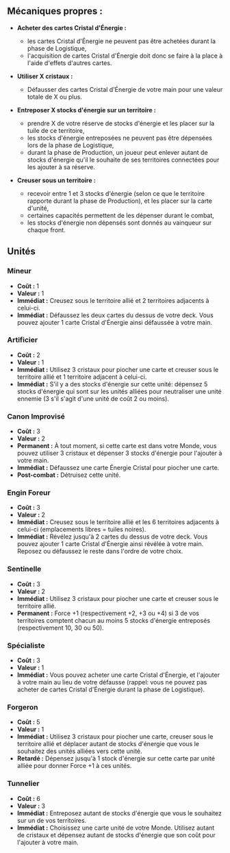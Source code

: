 
## Mécaniques propres :

- **Acheter des cartes Cristal d'Énergie :**
  - les cartes Cristal d'Énergie ne peuvent pas être achetées durant la phase de Logistique,
  - l'acquisition de cartes Cristal d'Énergie doit donc se faire à la place à l'aide d'effets d'autres cartes.

- **Utiliser X cristaux :**
  - Défausser des cartes Cristal d'Énergie de votre main pour une valeur totale de X ou plus.

- **Entreposer X stocks d'énergie sur un territoire :**
  - prendre X de votre réserve de stocks d'énergie et les placer sur la tuile de ce territoire,
  - les stocks d'énergie entreposées ne peuvent pas être dépensées lors de la phase de Logistique,
  - durant la phase de Production, un joueur peut enlever autant de stocks d'énergie
    qu'il le souhaite de ses territoires connectées pour les ajouter à sa réserve.

- **Creuser sous un territoire :**
  - recevoir entre 1 et 3 stocks d'énergie
    (selon ce que le territoire rapporte durant la phase de Production),
    et les placer sur la carte d'unité,
  - certaines capacités permettent de les dépenser durant le combat,
  - les stocks d'énergie non dépensés sont donnés au vainqueur sur chaque front.


## Unités

### Mineur
- **Coût :** 1
- **Valeur :** 1
- **Immédiat :**
  Creusez sous le territoire allié et 2 territoires adjacents à celui-ci.
- **Immédiat :**
  Défaussez les deux cartes du dessus de votre deck.
  Vous pouvez ajouter 1 carte Cristal d'Énergie ainsi défaussée à votre main.


### Artificier
- **Coût :** 2
- **Valeur :** 1
- **Immédiat :**
  Utilisez 3 cristaux pour piocher une carte et creuser sous le territoire
  allié et 1 territoire adjacent à celui-ci.
- **Immédiat :**
  S'il y a des stocks d'énergie sur cette unité:
  dépensez 5 stocks d'énergie qui sont sur les unités alliées pour neutraliser une unité ennemie
  (3 s'il s'agit d'une unité de coût 2 ou moins).


### Canon Improvisé
- **Coût :** 3
- **Valeur :** 2
- **Permanent :**
  À tout moment, si cette carte est dans votre Monde,
  vous pouvez utiliser 3 cristaux et dépenser 3 stocks d'énergie
  pour l'ajouter à votre main.
- **Immédiat :**
  Défaussez une carte Énergie Cristal pour piocher une carte.
- **Post-combat :**
  Détruisez cette unité.


### Engin Foreur
- **Coût :** 3
- **Valeur :** 2
- **Immédiat :**
  Creusez sous le territoire allié et les 6 territoires adjacents à celui-ci
  (emplacements libres = tuiles noires).
- **Immédiat :**
  Révélez jusqu'à 2 cartes du dessus de votre deck.
  Vous pouvez ajouter 1 carte Cristal d'Énergie ainsi révélée à votre main.
  Reposez ou défaussez le reste dans l'ordre de votre choix.


### Sentinelle
- **Coût :** 3
- **Valeur :** 2
- **Immédiat :**
  Utilisez 3 cristaux pour piocher une carte et creuser sous le territoire allié.
- **Permanent :**
  Force +1 (respectivement +2, +3 ou +4) si 3 de vos territoires comptent chacun
  au moins 5 stocks d'énergie entreposés (respectivement 10, 30 ou 50).


### Spécialiste
- **Coût :** 3
- **Valeur :** 1
- **Immédiat :**
  Vous pouvez acheter une carte Cristal d'Énergie,
  et l'ajouter à votre main au lieu de votre défausse
  (rappel: vous ne pouvez pas acheter de cartes Cristal d'Énergie durant la phase de Logistique).


### Forgeron
- **Coût :** 5
- **Valeur :** 1
- **Immédiat :**
  Utilisez 3 cristaux pour piocher une carte, creuser sous le territoire allié
  et déplacer autant de stocks d'énergie que vous le souhaitez des unités alliées vers cette unité.
- **Retardé :**
  Dépensez jusqu'à 1 stock d'énergie sur cette carte par unité alliée
  pour donner Force +1 à ces unités.


### Tunnelier
- **Coût :** 6
- **Valeur :** 3
- **Immédiat :**
  Entreposez autant de stocks d'énergie que vous le souhaitez
  sur un de vos territoires.
- **Immédiat :**
  Choisissez une carte unité de votre Monde.
  Utilisez autant de cristaux et dépensez autant de stocks d'énergie que son coût
  pour l'ajouter à votre main.

